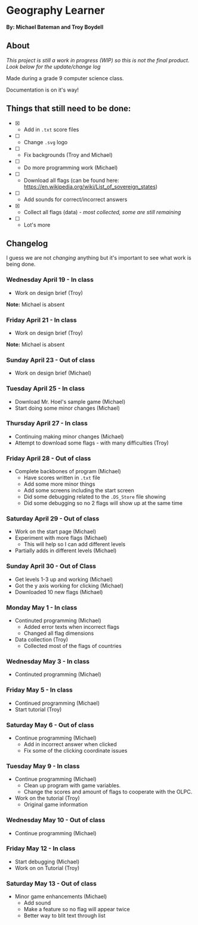 # Geography Learner
__By: Michael Bateman and Troy Boydell__
## About

_This project is still a work in progress (WIP) so this is not the final product.  Look below for the update/change log_

Made during a grade 9 computer science class.

Documentation is on it's way!

## Things that still need to be done:

- [x] - Add in `.txt` score files
- [ ] - Change `.svg` logo
- [ ] - Fix backgrounds (Troy and Michael)
- [ ] - Do more programming work (Michael)
- [ ] - Download all flags (can be found here: https://en.wikipedia.org/wiki/List_of_sovereign_states)
- [ ] - Add sounds for correct/incorrect answers
- [x] - Collect all flags (data) _- most collected, some are still remaining_
- [ ] - Lot's more

## Changelog
I guess we are not _changing_ anything but it's important to see what work is being done.
### Wednesday April 19 - In class

* Work on design brief (Troy)

__Note:__ Michael is absent

### Friday April 21 - In class

* Work on design brief (Troy)

__Note:__ Michael is absent

### Sunday April 23 - Out of class

* Work on design brief (Michael)

### Tuesday April 25 - In class

* Download Mr. Hoel's sample game (Michael)
* Start doing some minor changes (Michael)

### Thursday April 27 - In class

* Continuing making minor changes (Michael)
* Attempt to download some flags - with many difficulties (Troy)

### Friday April 28 - Out of class

* Complete backbones of program (Michael)
  - Have scores written in `.txt` file
  - Add some more minor things
  - Add some screens including the start screen
  - Did some debugging related to the `.DS_Store` file showing
  - Did some debugging so no 2 flags will show up at the same time
  
### Saturday April 29 - Out of class

* Work on the start page (Michael)
* Experiment with more flags (Michael)
  - This will help so I can add different levels
* Partially adds in different levels (Michael)

### Sunday April 30 - Out of Class

* Get levels 1-3 up and working (Michael)
* Got the y axis working for clicking (Michael)
* Downloaded 10 new flags (Michael)

### Monday May 1 - In class

* Continuted programming (Michael)
	- Added error texts when incorrect flags
	- Changed all flag dimensions
* Data collection (Troy)
	- Collected most of the flags of countries

### Wednesday May 3 - In class

* Continuted programming (Michael)

### Friday May 5 - In class

* Continued programming (Michael)
* Start tutorial (Troy)

### Saturday May 6 - Out of class

* Continue programming (Michael)
	- Add in incorrect answer when clicked
	- Fix some of the clicking coordinate issues

### Tuesday May 9 - In class

* Continue programming (Michael)
  - Clean up program with game variables.
  - Change the scores and amount of flags to cooperate with the OLPC.
* Work on the tutorial (Troy)
  - Original game information

### Wednesday May 10 - Out of class

* Continue programming (Michael)

### Friday May 12 - In class

* Start debugging (Michael)
* Work on on Tutorial (Troy)

### Saturday May 13 - Out of class

* Minor game enhancements (Michael)
  - Add sound
  - Make a feature so no flag will appear twice
  - Better way to blit text through list